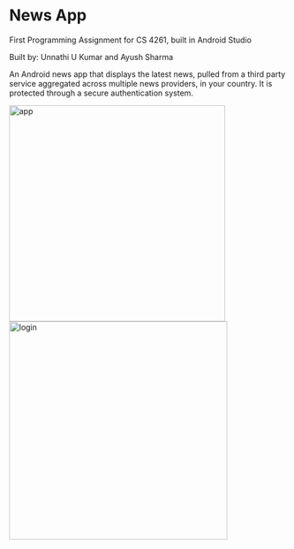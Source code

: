 # News App
First Programming Assignment for CS 4261, built in Android Studio

Built by: Unnathi U Kumar and Ayush Sharma

An Android news app that displays the latest news, pulled from a third party service aggregated across multiple news providers, in your country. It is protected through a secure authentication system. 

<img width="391" alt="app" src="https://github.com/user-attachments/assets/8bda7bf4-600e-409a-b6f0-c5d43544b33c">
<img width="395" alt="login" src="https://github.com/user-attachments/assets/139a4b9b-3a13-4e03-9293-8e3b490275d4">
